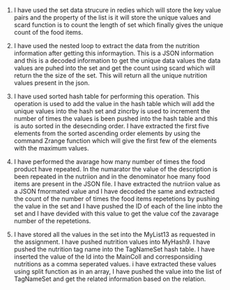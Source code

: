 1. I have used the set data strucure in redies which will store the key value pairs and the property of the list is it will store the unique values and scard function is to count the length of set which finally gives the unique count of the food items.

2. I have used the nested loop to extract the data from the nutrition information after getting this informaytion. This is a JSON information and this is a decoded information to get the unique data values the data values are puhed into the set and get the count using scard which will return the the size of the set. This will return all the unique nutrition values present in the json.

3. I have used sorted hash table for performing this operation. This operation is used to add the value in the hash table which will add the unique values into the hash set and zincrby is used to increment the number of times the values is been pushed into the hash table and this is auto sorted in the desecnding order. I have extracted the first five elements from the sorted ascending order elements by using the command Zrange function which will give the first few of the elements with the maximum values.

4.  I have performed the avarage how many number of times the food product have repeated. In the numarator the value of the description is been repeated in the nutriion and in the denominator hoe many food items are present in the JSON file. 
I have extracted the nutriion value as a JSON fmormated value and I have decoded the same and extracted the count of the number of times the food items repetetions by pushing the value in the set and I have pushed the ID of each of the line inbto the set and I have devided with this value to get the value cof the zavarage number of the repetetions.

5. I have stored all the values in the set into the MyList13 as requested in the assignment. I have pushed nutrition values into MyHash9. I have pushed the nutrition tag name into the TagNameSet hash table. I have inserted the value of the Id into the MainColl and corresponsiding nutritions as a comma seperated values. i have extracted these values using split function as in an array, I have pushed the value into the list of TagNameSet and get the related information based on the relation.
